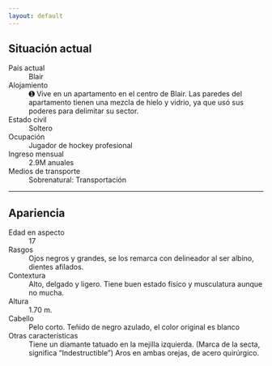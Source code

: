 ```yaml
---
layout: default
---
```


## Situación actual

<dt>País actual</dt>  <dd>Blair</dd>
<dt>Alojamiento</dt>  <dd>➊ Vive en un apartamento en el centro de Blair. Las paredes del apartamento tienen una mezcla de hielo y vidrio, ya que usó sus poderes para delimitar su sector.  </dd>
<dt>Estado civil</dt>  <dd>Soltero</dd>
<dt>Ocupación</dt>  <dd>Jugador de hockey profesional</dd>
<dt>Ingreso mensual</dt>  <dd>2.9M anuales</dd>
<dt>Medios de transporte</dt> 
<dd>Sobrenatural: Transportación </dd>


* * *

## Apariencia

<dt>Edad en aspecto</dt> 
<dd>17</dd>
<dt>Rasgos</dt>  <dd>Ojos negros y grandes, se los remarca con delineador al ser albino,  dientes afilados. </dd>
<dt>Contextura</dt>  <dd>Alto, delgado y ligero. Tiene buen estado físico y musculatura aunque no mucha.</dd>
<dt>Altura</dt>  <dd>1.70 m.</dd>
<dt>Cabello</dt>  <dd>Pelo corto. Teñido de negro azulado, el color original es blanco </dd>
<dt>Otras características</dt> <dd>Tiene un diamante tatuado en la mejilla izquierda. (Marca de la secta, significa “Indestructible”)
Aros en ambas orejas, de acero quirúrgico.</dd>
